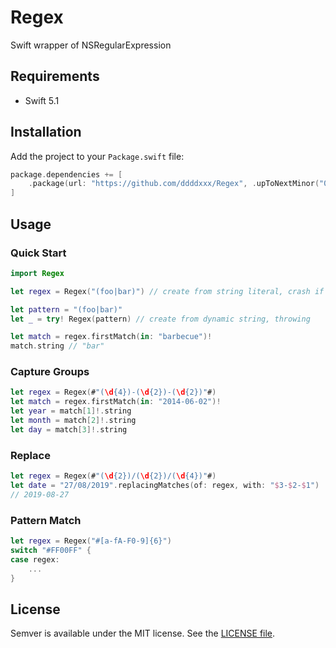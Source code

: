 # Regex

Swift wrapper of NSRegularExpression

## Requirements

- Swift 5.1

## Installation

Add the project to your `Package.swift` file:

```swift
package.dependencies += [
    .package(url: "https://github.com/ddddxxx/Regex", .upToNextMinor("0.2.0"))
]
```

## Usage

### Quick Start

```swift
import Regex

let regex = Regex("(foo|bar)") // create from string literal, crash if failed

let pattern = "(foo|bar)"
let _ = try! Regex(pattern) // create from dynamic string, throwing

let match = regex.firstMatch(in: "barbecue")!
match.string // "bar"
```

### Capture Groups

```swift
let regex = Regex(#"(\d{4})-(\d{2})-(\d{2})"#)
let match = regex.firstMatch(in: "2014-06-02")!
let year = match[1]!.string
let month = match[2]!.string
let day = match[3]!.string
```

### Replace

```swift
let regex = Regex(#"(\d{2})/(\d{2})/(\d{4})"#)
let date = "27/08/2019".replacingMatches(of: regex, with: "$3-$2-$1")
// 2019-08-27
```

### Pattern Match

```swift
let regex = Regex("#[a-fA-F0-9]{6}")
switch "#FF00FF" {
case regex:
    ...
}
```

## License

Semver is available under the MIT license. See the [LICENSE file](LICENSE).
